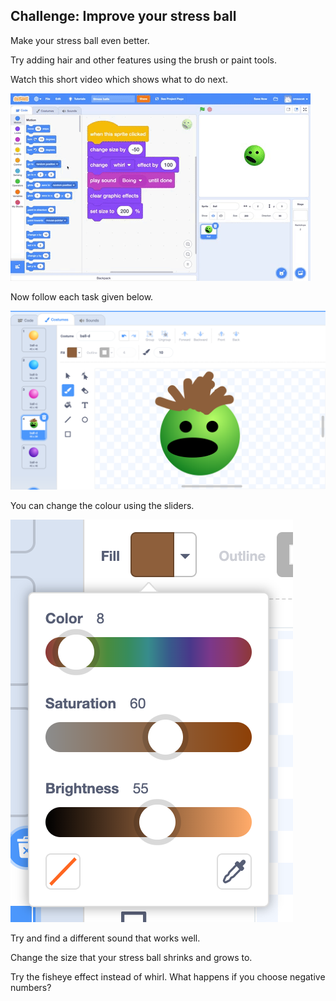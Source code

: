## Challenge: Improve your stress ball
Make your stress ball even better. 

Try adding hair and other features using the brush or paint tools.

Watch this short video which shows what to do next.

![screenshot](images/balls-step6.gif) 

Now follow each task given below.

![screenshot](images/balls-brush-paint.png)

You can change the colour using the sliders. 

![screenshot](images/balls-color-sliders.png)

Try and find a different sound that works well. 

Change the size that your stress ball shrinks and grows to.

Try the fisheye effect instead of whirl. What happens if you choose negative numbers?

